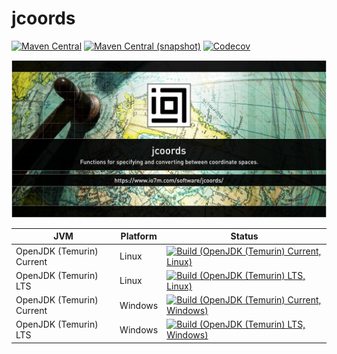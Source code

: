 jcoords
===

[![Maven Central](https://img.shields.io/maven-central/v/com.io7m.jcoords/com.io7m.jcoords.svg?style=flat-square)](http://search.maven.org/#search%7Cga%7C1%7Cg%3A%22com.io7m.jcoords%22)
[![Maven Central (snapshot)](https://img.shields.io/nexus/s/https/s01.oss.sonatype.org/com.io7m.jcoords/com.io7m.jcoords.svg?style=flat-square)](https://s01.oss.sonatype.org/content/repositories/snapshots/com/io7m/jcoords/)
[![Codecov](https://img.shields.io/codecov/c/github/io7m/jcoords.svg?style=flat-square)](https://codecov.io/gh/io7m/jcoords)

![jcoords](./src/site/resources/jcoords.jpg?raw=true)

| JVM | Platform | Status |
|-----|----------|--------|
| OpenJDK (Temurin) Current | Linux | [![Build (OpenJDK (Temurin) Current, Linux)](https://img.shields.io/github/actions/workflow/status/io7m/jcoords/main.linux.temurin.current.yml)](https://github.com/io7m/jcoords/actions?query=workflow%3Amain.linux.temurin.current)|
| OpenJDK (Temurin) LTS | Linux | [![Build (OpenJDK (Temurin) LTS, Linux)](https://img.shields.io/github/actions/workflow/status/io7m/jcoords/main.linux.temurin.lts.yml)](https://github.com/io7m/jcoords/actions?query=workflow%3Amain.linux.temurin.lts)|
| OpenJDK (Temurin) Current | Windows | [![Build (OpenJDK (Temurin) Current, Windows)](https://img.shields.io/github/actions/workflow/status/io7m/jcoords/main.windows.temurin.current.yml)](https://github.com/io7m/jcoords/actions?query=workflow%3Amain.windows.temurin.current)|
| OpenJDK (Temurin) LTS | Windows | [![Build (OpenJDK (Temurin) LTS, Windows)](https://img.shields.io/github/actions/workflow/status/io7m/jcoords/main.windows.temurin.lts.yml)](https://github.com/io7m/jcoords/actions?query=workflow%3Amain.windows.temurin.lts)|
